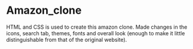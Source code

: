 # Amazon_clone
HTML and CSS is used to create this amazon clone. Made changes in the icons, search tab, themes, fonts and overall look (enough to make it little distinguishable from that of the original website).
